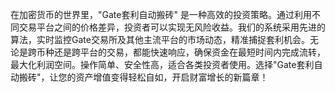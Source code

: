 在加密货币的世界里，"Gate套利自动搬砖" 是一种高效的投资策略。通过利用不同交易平台之间的价格差异，投资者可以实现无风险收益。我们的系统采用先进的算法，实时监控Gate交易所及其他主流平台的市场动态，精准捕捉套利机会。无论是跨币种还是跨平台的交易，都能快速响应，确保资金在最短时间内完成流转，最大化利润空间。操作简单、安全性高，适合各类投资者使用。选择"Gate套利自动搬砖"，让您的资产增值变得轻松自如，开启财富增长的新篇章！